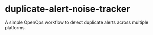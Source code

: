 # duplicate-alert-noise-tracker
A simple OpenOps workflow to detect duplicate alerts across multiple platforms.
